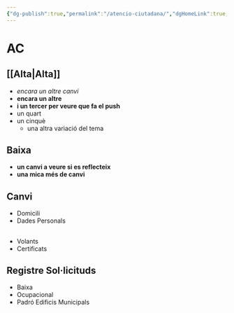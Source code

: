 ```yaml
---
{"dg-publish":true,"permalink":"/atencio-ciutadana/","dgHomeLink":true,"dgPassFrontmatter":false}
---
```



# AC

## [[Alta|Alta]]
- *encara un altre canvi*
- **encara un altre**
- **i un tercer per veure que fa el push**
- un quart
- un cinquè
   - una altra variació del tema

## Baixa
- **un canvi a veure si es reflecteix**
- **una mica més de canvi**

## Canvi
- Domicili
- Dades Personals

## 
- Volants
- Certificats

## Registre Sol·licituds
- Baixa
- Ocupacional
- Padró Edificis Municipals